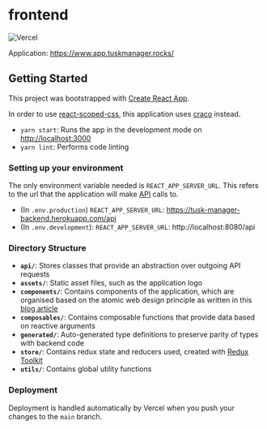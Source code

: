 # frontend

![Vercel](https://vercelbadge.vercel.app/api/EmilyOng/cvwo-frontend)

Application: https://www.app.tuskmanager.rocks/

## Getting Started

This project was bootstrapped with [Create React App](https://github.com/facebook/create-react-app).

In order to use [react-scoped-css](https://github.com/gaoxiaoliangz/react-scoped-css), this application uses [craco](https://github.com/gsoft-inc/craco) instead.

- `yarn start`: Runs the app in the development mode on [http://localhost:3000](http://localhost:3000)
- `yarn lint`: Performs code linting

### Setting up your environment
The only environment variable needed is `REACT_APP_SERVER_URL`. This refers to the url that the application will make [API](src/api/request.ts) calls to.

- (In `.env.production`) `REACT_APP_SERVER_URL`: https://tusk-manager-backend.herokuapp.com/api
- (In `.env.development`): `REACT_APP_SERVER_URL`: http://localhost:8080/api

### Directory Structure

- **`api/`**: Stores classes that provide an abstraction over outgoing API requests
- **`assets/`**: Static asset files, such as the application logo
- **`components/`**: Contains components of the application, which are organised based on the atomic web design principle as written in this [blog article](https://bradfrost.com/blog/post/atomic-web-design/)
- **`composables/`**: Contains composable functions that provide data based on reactive arguments
- **`generated/`**: Auto-generated type definitions to preserve parity of types with backend code
- **`store/`**: Contains redux state and reducers used, created with [Redux Toolkit](https://redux-toolkit.js.org/)
- **`utils/`**: Contains global utility functions

### Deployment

Deployment is handled automatically by Vercel when you push your changes to the `main` branch.
